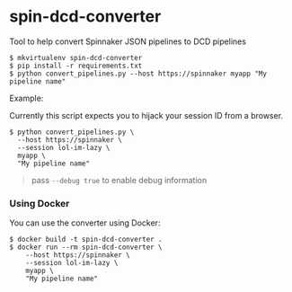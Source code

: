 # spin-dcd-converter

Tool to help convert Spinnaker JSON pipelines to DCD pipelines

```
$ mkvirtualenv spin-dcd-converter
$ pip install -r requirements.txt
$ python convert_pipelines.py --host https://spinnaker myapp "My pipeline name"
```

Example:

Currently this script expects you to hijack your session ID from a browser.

```
$ python convert_pipelines.py \
  --host https://spinnaker \
  --session lol-im-lazy \
  myapp \
  "My pipeline name"
```

> pass `--debug true` to enable debug information

### Using Docker

You can use the converter using Docker:

```
$ docker build -t spin-dcd-converter .
$ docker run --rm spin-dcd-converter \
	--host https://spinnaker \
	--session lol-im-lazy \
	myapp \
	"My pipeline name"
```
